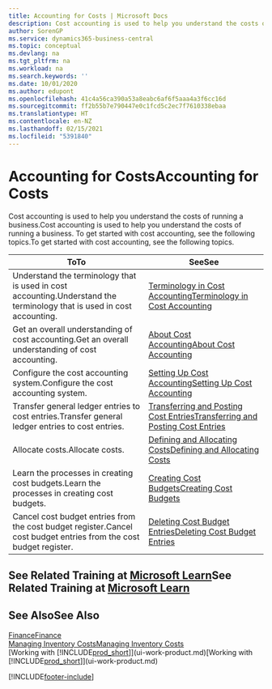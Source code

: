 ```yaml
---
title: Accounting for Costs | Microsoft Docs
description: Cost accounting is used to help you understand the costs of running a business. To get started with cost accounting, see the following topics.
author: SorenGP
ms.service: dynamics365-business-central
ms.topic: conceptual
ms.devlang: na
ms.tgt_pltfrm: na
ms.workload: na
ms.search.keywords: ''
ms.date: 10/01/2020
ms.author: edupont
ms.openlocfilehash: 41c4a56ca390a53a8eabc6af6f5aaa4a3f6cc16d
ms.sourcegitcommit: ff2b55b7e790447e0c1fcd5c2ec7f7610338ebaa
ms.translationtype: HT
ms.contentlocale: en-NZ
ms.lasthandoff: 02/15/2021
ms.locfileid: "5391840"
---
```

# <a name="accounting-for-costs"></a><span data-ttu-id="b3223-104">Accounting for Costs</span><span class="sxs-lookup"><span data-stu-id="b3223-104">Accounting for Costs</span></span>
<span data-ttu-id="b3223-105">Cost accounting is used to help you understand the costs of running a business.</span><span class="sxs-lookup"><span data-stu-id="b3223-105">Cost accounting is used to help you understand the costs of running a business.</span></span> <span data-ttu-id="b3223-106">To get started with cost accounting, see the following topics.</span><span class="sxs-lookup"><span data-stu-id="b3223-106">To get started with cost accounting, see the following topics.</span></span>  

|<span data-ttu-id="b3223-107">To</span><span class="sxs-lookup"><span data-stu-id="b3223-107">To</span></span>|<span data-ttu-id="b3223-108">See</span><span class="sxs-lookup"><span data-stu-id="b3223-108">See</span></span>|  
|--------|---------|  
|<span data-ttu-id="b3223-109">Understand the terminology that is used in cost accounting.</span><span class="sxs-lookup"><span data-stu-id="b3223-109">Understand the terminology that is used in cost accounting.</span></span>|[<span data-ttu-id="b3223-110">Terminology in Cost Accounting</span><span class="sxs-lookup"><span data-stu-id="b3223-110">Terminology in Cost Accounting</span></span>](finance-terminology-in-cost-accounting.md)|  
|<span data-ttu-id="b3223-111">Get an overall understanding of cost accounting.</span><span class="sxs-lookup"><span data-stu-id="b3223-111">Get an overall understanding of cost accounting.</span></span>|[<span data-ttu-id="b3223-112">About Cost Accounting</span><span class="sxs-lookup"><span data-stu-id="b3223-112">About Cost Accounting</span></span>](finance-about-cost-accounting.md)|  
|<span data-ttu-id="b3223-113">Configure the cost accounting system.</span><span class="sxs-lookup"><span data-stu-id="b3223-113">Configure the cost accounting system.</span></span>|[<span data-ttu-id="b3223-114">Setting Up Cost Accounting</span><span class="sxs-lookup"><span data-stu-id="b3223-114">Setting Up Cost Accounting</span></span>](finance-set-up-cost-accounting.md)|  
|<span data-ttu-id="b3223-115">Transfer general ledger entries to cost entries.</span><span class="sxs-lookup"><span data-stu-id="b3223-115">Transfer general ledger entries to cost entries.</span></span>|[<span data-ttu-id="b3223-116">Transferring and Posting Cost Entries</span><span class="sxs-lookup"><span data-stu-id="b3223-116">Transferring and Posting Cost Entries</span></span>](finance-transfer-and-post-cost-entries.md)|  
|<span data-ttu-id="b3223-117">Allocate costs.</span><span class="sxs-lookup"><span data-stu-id="b3223-117">Allocate costs.</span></span>|[<span data-ttu-id="b3223-118">Defining and Allocating Costs</span><span class="sxs-lookup"><span data-stu-id="b3223-118">Defining and Allocating Costs</span></span>](finance-define-and-allocate-costs.md)|  
|<span data-ttu-id="b3223-119">Learn the processes in creating cost budgets.</span><span class="sxs-lookup"><span data-stu-id="b3223-119">Learn the processes in creating cost budgets.</span></span>|[<span data-ttu-id="b3223-120">Creating Cost Budgets</span><span class="sxs-lookup"><span data-stu-id="b3223-120">Creating Cost Budgets</span></span>](finance-create-cost-budgets.md)|
|<span data-ttu-id="b3223-121">Cancel cost budget entries from the cost budget register.</span><span class="sxs-lookup"><span data-stu-id="b3223-121">Cancel cost budget entries from the cost budget register.</span></span>|[<span data-ttu-id="b3223-122">Deleting Cost Budget Entries</span><span class="sxs-lookup"><span data-stu-id="b3223-122">Deleting Cost Budget Entries</span></span>](finance-how-to-delete-cost-budget-entries.md)|

## <a name="see-related-training-at-microsoft-learn"></a><span data-ttu-id="b3223-123">See Related Training at [Microsoft Learn](/learn/paths/use-cost-accounting-dynamics-365-business-central/)</span><span class="sxs-lookup"><span data-stu-id="b3223-123">See Related Training at [Microsoft Learn](/learn/paths/use-cost-accounting-dynamics-365-business-central/)</span></span>

## <a name="see-also"></a><span data-ttu-id="b3223-124">See Also</span><span class="sxs-lookup"><span data-stu-id="b3223-124">See Also</span></span>  
[<span data-ttu-id="b3223-125">Finance</span><span class="sxs-lookup"><span data-stu-id="b3223-125">Finance</span></span>](finance.md)  
[<span data-ttu-id="b3223-126">Managing Inventory Costs</span><span class="sxs-lookup"><span data-stu-id="b3223-126">Managing Inventory Costs</span></span>](finance-manage-inventory-costs.md)  
<span data-ttu-id="b3223-127">[Working with [!INCLUDE[prod_short](includes/prod_short.md)]](ui-work-product.md)</span><span class="sxs-lookup"><span data-stu-id="b3223-127">[Working with [!INCLUDE[prod_short](includes/prod_short.md)]](ui-work-product.md)</span></span>


[!INCLUDE[footer-include](includes/footer-banner.md)]